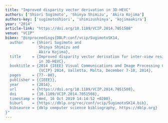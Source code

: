 ```yaml
---
title: "Improved disparity vector derivation in 3D-HEVC"
authors: ['Shiori Sugimoto', 'Shinya Shimizu', 'Akira Kojima']
authors-key: ['sugimotoshiori', 'shimizushinya', 'kojimaakira']
year: "2014"
article-link: "https://doi.org/10.1109/VCIP.2014.7051508"
venue: "VCIP"
bibex: "@inproceedings{DBLP:conf/vcip/SugimotoSK14,
  author    = {Shiori Sugimoto and
               Shinya Shimizu and
               Akira Kojima},
  title     = {Improved disparity vector derivation for inter-view residual prediction
               in 3D-HEVC},
  booktitle = {2014 {IEEE} Visual Communications and Image Processing Conference,
               {VCIP} 2014, Valletta, Malta, December 7-10, 2014},
  pages     = {77--80},
  publisher = {{IEEE}},
  year      = {2014},
  url       = {https://doi.org/10.1109/VCIP.2014.7051508},
  doi       = {10.1109/VCIP.2014.7051508},
  timestamp = {Wed, 16 Oct 2019 14:14:52 +0200},
  biburl    = {https://dblp.org/rec/conf/vcip/SugimotoSK14.bib},
  bibsource = {dblp computer science bibliography, https://dblp.org}
}"
---
```

